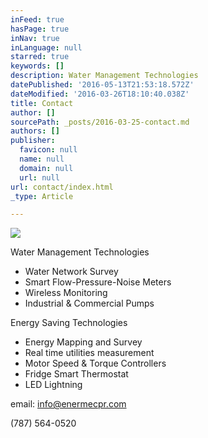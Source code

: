 ```yaml
---
inFeed: true
hasPage: true
inNav: true
inLanguage: null
starred: true
keywords: []
description: Water Management Technologies
datePublished: '2016-05-13T21:53:18.572Z'
dateModified: '2016-03-26T18:10:40.038Z'
title: Contact
author: []
sourcePath: _posts/2016-03-25-contact.md
authors: []
publisher:
  favicon: null
  name: null
  domain: null
  url: null
url: contact/index.html
_type: Article

---
```

![](https://s3-us-west-2.amazonaws.com/the-grid-img/p/643c3ea68636ecbb34fde4fbb705335dda81d6d8.jpg)

Water Management Technologies

* Water Network Survey
* Smart Flow-Pressure-Noise Meters
* Wireless Monitoring
* Industrial & Commercial Pumps

Energy Saving Technologies

* Energy Mapping and Survey
* Real time utilities measurement 
* Motor Speed & Torque Controllers
* Fridge Smart Thermostat 
* LED Lightning

email: [info@enermecpr.com][0]

(787) 564-0520

[0]: info@enermecpr.com